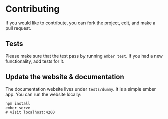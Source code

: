 # Contributing

If you would like to contribute, you can fork the project, edit, and make a
pull request.

## Tests

Please make sure that the test pass by running `ember test`. If you had a new
functionality, add tests for it.

## Update the website & documentation

The documentation website lives under `tests/dummy`. It is a simple
ember app. You can run the website locally:

```
npm install
ember serve
# visit localhost:4200
```
